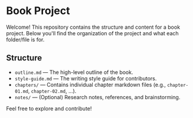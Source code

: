 # Book Project

Welcome! This repository contains the structure and content for a book project. Below you'll find the organization of the project and what each folder/file is for.

## Structure

- `outline.md` — The high-level outline of the book.
- `style-guide.md` — The writing style guide for contributors.
- `chapters/` — Contains individual chapter markdown files (e.g., `chapter-01.md`, `chapter-02.md`, ...).
- `notes/` — (Optional) Research notes, references, and brainstorming.

Feel free to explore and contribute! 